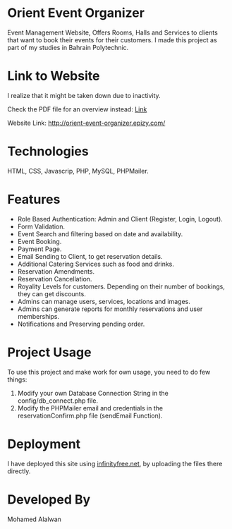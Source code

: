 # Orient Event Organizer

Event Management Website, Offers Rooms, Halls and Services to clients that want to book their events for their customers. I made this project as part of my studies in Bahrain Polytechnic.

# Link to Website
I realize that it might be taken down due to inactivity.

Check the PDF file for an overview instead: <a href="https://firebasestorage.googleapis.com/v0/b/my-portfolio-react-2023.appspot.com/o/ak9LuhPNJIfegqnQiUTs%2Ffiles%2Ftest_plan_201601446.pdf?alt=media&token=1d9c8a14-178e-4c25-8b60-47f61f522c48">Link</a>

Website Link: http://orient-event-organizer.epizy.com/

# Technologies

HTML, CSS, Javascrip, PHP, MySQL, PHPMailer.

# Features

- Role Based Authentication: Admin and Client (Register, Login, Logout).
- Form Validation.
- Event Search and filtering based on date and availability.
- Event Booking.
- Payment Page.
- Email Sending to Client, to get reservation details.
- Additional Catering Services such as food and drinks.
- Reservation Amendments.
- Reservation Cancellation.
- Royality Levels for customers. Depending on their number of bookings, they can get discounts.
- Admins can manage users, services, locations and images.
- Admins can generate reports for monthly reservations and user memberships.
- Notifications and Preserving pending order.

# Project Usage
To use this project and make work for own usage, you need to do few things:
  1. Modify your own Database Connection String in the config/db_connect.php file.
  2. Modify the PHPMailer email and credentials in the reservationConfirm.php file (sendEmail Function).

# Deployment
I have deployed this site using <a href="infinityfree.net">infinityfree.net</a>, by uploading the files there directly.

# Developed By

Mohamed Alalwan
